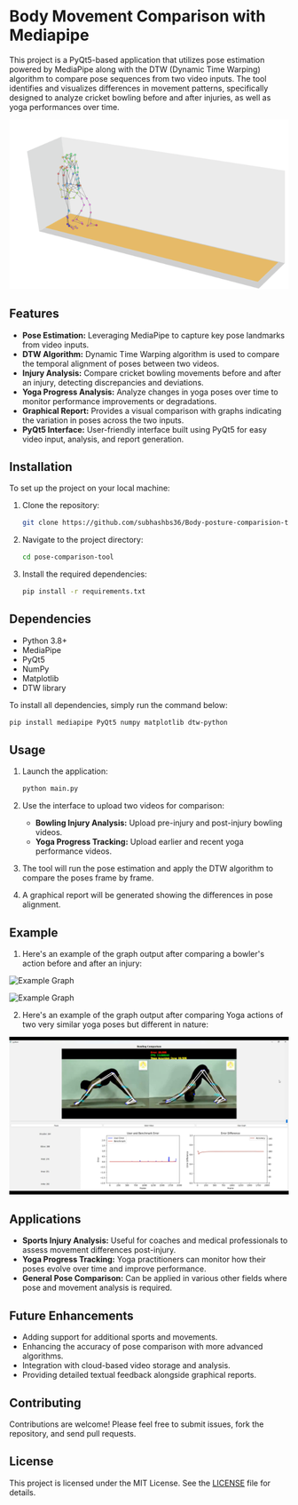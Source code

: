 # Body Movement Comparison with Mediapipe

This project is a PyQt5-based application that utilizes pose estimation powered by MediaPipe along with the DTW (Dynamic Time Warping) algorithm to compare pose sequences from two video inputs. The tool identifies and visualizes differences in movement patterns, specifically designed to analyze cricket bowling before and after injuries, as well as yoga performances over time.

![Example Graph](image4.gif)

## Features

- **Pose Estimation:** Leveraging MediaPipe to capture key pose landmarks from video inputs.
- **DTW Algorithm:** Dynamic Time Warping algorithm is used to compare the temporal alignment of poses between two videos.
- **Injury Analysis:** Compare cricket bowling movements before and after an injury, detecting discrepancies and deviations.
- **Yoga Progress Analysis:** Analyze changes in yoga poses over time to monitor performance improvements or degradations.
- **Graphical Report:** Provides a visual comparison with graphs indicating the variation in poses across the two inputs.
- **PyQt5 Interface:** User-friendly interface built using PyQt5 for easy video input, analysis, and report generation.

## Installation

To set up the project on your local machine:

1. Clone the repository:
   ```bash
   git clone https://github.com/subhashbs36/Body-posture-comparision-tool-using-pyqt5.git
   ```

2. Navigate to the project directory:
   ```bash
   cd pose-comparison-tool
   ```

3. Install the required dependencies:
   ```bash
   pip install -r requirements.txt
   ```

## Dependencies

- Python 3.8+
- MediaPipe
- PyQt5
- NumPy
- Matplotlib
- DTW library

To install all dependencies, simply run the command below:
```bash
pip install mediapipe PyQt5 numpy matplotlib dtw-python
```

## Usage

1. Launch the application:
   ```bash
   python main.py
   ```

2. Use the interface to upload two videos for comparison:
   - **Bowling Injury Analysis:** Upload pre-injury and post-injury bowling videos.
   - **Yoga Progress Tracking:** Upload earlier and recent yoga performance videos.

3. The tool will run the pose estimation and apply the DTW algorithm to compare the poses frame by frame.

4. A graphical report will be generated showing the differences in pose alignment.

## Example

1. Here's an example of the graph output after comparing a bowler's action before and after an injury:

![Example Graph](image6.gif)

![Example Graph](image8.gif)

2. Here's an example of the graph output after comparing Yoga actions of two very similar yoga poses but different in nature:

![Example Graph](screenshot1.png)

## Applications

- **Sports Injury Analysis:** Useful for coaches and medical professionals to assess movement differences post-injury.
- **Yoga Progress Tracking:** Yoga practitioners can monitor how their poses evolve over time and improve performance.
- **General Pose Comparison:** Can be applied in various other fields where pose and movement analysis is required.

## Future Enhancements

- Adding support for additional sports and movements.
- Enhancing the accuracy of pose comparison with more advanced algorithms.
- Integration with cloud-based video storage and analysis.
- Providing detailed textual feedback alongside graphical reports.

## Contributing

Contributions are welcome! Please feel free to submit issues, fork the repository, and send pull requests.

## License

This project is licensed under the MIT License. See the [LICENSE](LICENSE) file for details.
